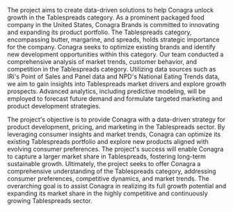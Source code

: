 The project aims to create data-driven solutions to help Conagra unlock growth in the Tablespreads category. As a prominent packaged food company in the United States, Conagra Brands is committed to innovating and expanding its product portfolio. The Tablespreads category, encompassing butter, margarine, and spreads, holds strategic importance for the company. Conagra seeks to optimize existing brands and identify new development opportunities within this category. Our team conducted a comprehensive analysis of market trends, customer behavior, and competition in the Tablespreads category. Utilizing data sources such as IRi's Point of Sales and Panel data and NPD's National Eating Trends data, we aim to gain insights into Tablespreads market drivers and explore growth prospects. Advanced analytics, including predictive modeling, will be employed to forecast future demand and formulate targeted marketing and product development strategies.

The project's objective is to provide Conagra with a data-driven strategy for product development, pricing, and marketing in the Tablespreads sector. By leveraging consumer insights and market trends, Conagra can optimize its existing Tablespreads portfolio and explore new products aligned with evolving consumer preferences. The project's success will enable Conagra to capture a larger market share in Tablespreads, fostering long-term sustainable growth. Ultimately, the project seeks to offer Conagra a comprehensive understanding of the Tablespreads category, addressing consumer preferences, competitive dynamics, and market trends. The overarching goal is to assist Conagra in realizing its full growth potential and expanding its market share in the highly competitive and continuously growing Tablespreads sector.





